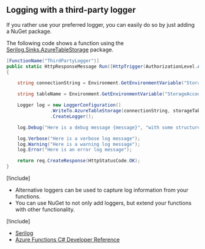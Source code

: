 ## Logging with a third-party logger
If you rather use your preferred logger, you can easily do so by just adding a NuGet package.

The following code shows a function using
the [Serilog.Sinks.AzureTableStorage](https://www.nuget.org/packages/serilog.sinks.azuretablestorage) package.


```csharp
[FunctionName("ThirdPartyLogger")]
public static HttpResponseMessage Run([HttpTrigger(AuthorizationLevel.Anonymous, "GET")]HttpRequestMessage req)
{

    string connectionString = Environment.GetEnvironmentVariable("StorageAccountConnectionString", EnvironmentVariableTarget.Process);

    string tableName = Environment.GetEnvironmentVariable("StorageAccountTableName", EnvironmentVariableTarget.Process);

    Logger log = new LoggerConfiguration()
                .WriteTo.AzureTableStorage(connectionString, storageTableName: tableName, restrictedToMinimumLevel: LogEventLevel.Verbose)
                .CreateLogger();

    log.Debug("Here is a debug message {message}", "with some structured content");

    log.Verbose("Here is a verbose log message");
    log.Warning("Here is a warning log message");
    log.Error("Here is an error log message");

    return req.CreateResponse(HttpStatusCode.OK);
}
```

[!include[](../includes/takeaways-heading.md)]
* Alternative loggers can be used to capture log information from your functions.
* You can use NuGet to not only add loggers, but extend your functions with other functionality.

[!include[](../includes/read-more-heading.md)]
* [Serilog](https://serilog.net/)
* [Azure Functions C# Developer Reference](https://docs.microsoft.com/en-us/azure/azure-functions/functions-reference-csharp#logging)